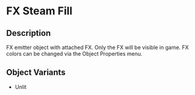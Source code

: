 # FX Steam Fill

## Description

FX emitter object with attached FX. Only the FX will be visible in game. FX colors can be changed via the Object Properties menu.

## Object Variants

* Unlit

